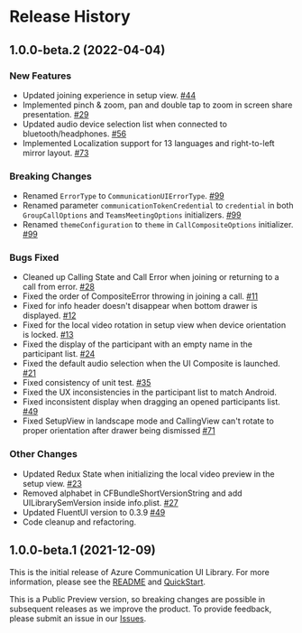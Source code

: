 # Release History
## 1.0.0-beta.2 (2022-04-04)
### New Features
- Updated joining experience in setup view. [#44](https://github.com/Azure/communication-ui-library-ios/pull/44)
- Implemented pinch & zoom, pan and double tap to zoom in screen share presentation. [#29](https://github.com/Azure/communication-ui-library-ios/pull/29)
- Updated audio device selection list when connected to bluetooth/headphones. [#56](https://github.com/Azure/communication-ui-library-ios/pull/56)
- Implemented Localization support for 13 languages and right-to-left mirror layout. [#73](https://github.com/Azure/communication-ui-library-ios/pull/73) 
 
### Breaking Changes
- Renamed `ErrorType` to `CommunicationUIErrorType`. [#99](https://github.com/Azure/communication-ui-library-ios/pull/99)
- Renamed parameter `communicationTokenCredential` to `credential` in both `GroupCallOptions` and `TeamsMeetingOptions` initializers. [#99](https://github.com/Azure/communication-ui-library-ios/pull/99)
- Renamed `themeConfiguration` to `theme` in `CallCompositeOptions` initializer. [#99](https://github.com/Azure/communication-ui-library-ios/pull/99)

### Bugs Fixed
- Cleaned up Calling State and Call Error when joining or returning to a call from error. [#28](https://github.com/Azure/communication-ui-library-ios/pull/28)
- Fixed the order of CompositeError throwing in joining a call. [#11](https://github.com/Azure/communication-ui-library-ios/pull/11)
- Fixed for info header doesn't disappear when bottom drawer is displayed. [#12](https://github.com/Azure/communication-ui-library-ios/pull/12)
- Fixed for the local video rotation in setup view when device orientation is locked. [#13](https://github.com/Azure/communication-ui-library-ios/pull/13)
- Fixed the display of the participant with an empty name in the participant list. [#24](https://github.com/Azure/communication-ui-library-ios/pull/24)
- Fixed the default audio selection when the UI Composite is launched. [#21](https://github.com/Azure/communication-ui-library-ios/pull/21)
- Fixed consistency of unit test. [#35](https://github.com/Azure/communication-ui-library-ios/pull/35)
- Fixed the UX inconsistencies in the participant list to match Android.
- Fixed inconsistent display when dragging an opened participants list. [#49](https://github.com/Azure/communication-ui-library-ios/pull/49)
- Fixed SetupView in landscape mode and CallingView can't rotate to proper orientation after drawer being dismissed [#71](https://github.com/Azure/communication-ui-library-ios/pull/71)

### Other Changes
- Updated Redux State when initializing the local video preview in the setup view. [#23](https://github.com/Azure/communication-ui-library-ios/pull/23)
- Removed alphabet in CFBundleShortVersionString and add UILibrarySemVersion inside info.plist. [#27](https://github.com/Azure/communication-ui-library-ios/pull/27)
- Updated FluentUI version to 0.3.9 [#49](https://github.com/Azure/communication-ui-library-ios/pull/49)
- Code cleanup and refactoring.

## 1.0.0-beta.1 (2021-12-09)
This is the initial release of Azure Communication UI Library. For more information, please see the [README](README.md) and [QuickStart](https://docs.microsoft.com/en-us/azure/communication-services/quickstarts/ui-library/get-started-call?tabs=kotlin&pivots=platform-ios).

This is a Public Preview version, so breaking changes are possible in subsequent releases as we improve the product. To provide feedback, please submit an issue in our [Issues](https://github.com/Azure/communication-ui-library-ios/issues).
